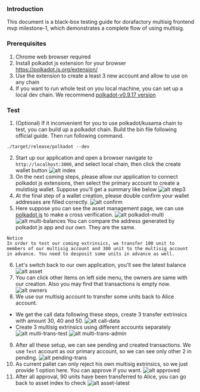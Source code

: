 ### Introduction

This document is a black-box testing guide for dorafactory multisig frontend mvp milestone-1, which demonstrates a complete flow of using multisig. 

### Prerequisites
1. Chrome web browser required
2. Install polkadot js extension for your browser https://polkadot.js.org/extension/
3. Use the extension to create a least 3 new account and allow to use on any chain
4. If you want to run whole test on you local machine, you can set up a local dev chain. We recommend [polkadot-v0.9.17 version](https://github.com/paritytech/polkadot/tree/release-v0.9.17)

### Test
1. (Optional) If it inconvenient for you to use polkadot/kusama chain to test, you can build up a polkadot chain. Build the bin file following official guide. Then run following command.
```
./target/release/polkadot --dev
````
2. Start up our application and open a browser navigate to `http://localhost:3000`, and select local chain, then click the create wallet button
![alt index](images/index.png)
3. On the next coming steps, please allow our application to connect polkadot js extensions, then select the primary account to create a mulstisig wallet. Suppose you'll get a summary like below
![alt step3](images/step3.png)
4. At the final step of a wallet creation, please double confirm your wallet addresses are filled correctly.
![alt confirm](images/confirm.png)
5. Here suppose you can see the asset management page, we can use [polkadot js](https://polkadot.js.org/apps/#/accounts) to make a cross verification. 
![alt polkadot-multi](images/polkadot-multi.png)
![alt multi-balances](images/multi-balances.png)
You can compare the address generated by polkadot js app and our own. They are the same.
```
Notice
In order to test our coming extrinsics, we transfer 100 unit to members of our multisig account and 300 unit to the multisig account in advance. You need to desposit some units in advance as well.
```
6. Let's switch back to our own application, you'll see the latest balance 
![alt asset](images/asset.png)
7. You can click other items on left side menu, the owners are same with our creation. Also you may find that transactions is empty now.
![alt owners](images/owners.png)
8. We use our multisig account to transfer some units back to Alice account.
 - We get the call data following these steps, create 3 transfer extrinsics with amount 30, 40 and 50.
 ![alt call-data](images/call-data.png)
- Create 3 multisig extrinsics using different accounts separately
 ![alt multi-trans-test](images/multi-trans-admin.png)
 ![alt multi-trans-admin](images/multi-trans-test.png)
9. After all these setup, we can see pending and created transactions. We use `Test` account as our primary account, so we can see only other 2 in pending.
 ![alt pending-trans](images/pending-trans.png)
10. As current pallet can only reject his own multisig extrinsics, so we just provide 1 option here. You can approve if you want.
 ![alt approved](images/approved.png)
11. After all approval, 90 units have been transferred to Alice, you can go back to asset index to check
![alt asset-latest](images/asset-latest.png)
